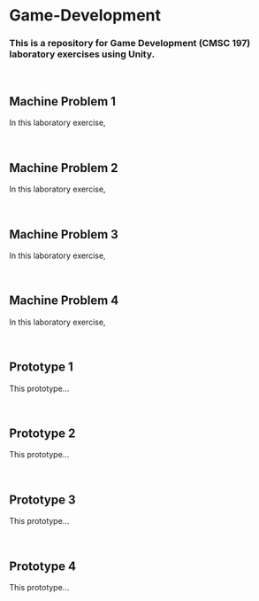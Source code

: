 # Game-Development

### This is a repository for Game Development (CMSC 197) laboratory exercises using Unity.

<br>

## Machine Problem 1

In this laboratory exercise,

<br>

## Machine Problem 2

In this laboratory exercise,

<br>

## Machine Problem 3

In this laboratory exercise,

<br>

## Machine Problem 4

In this laboratory exercise,

<br>

## Prototype 1

This prototype...

<br>

## Prototype 2

This prototype...

<br>

## Prototype 3

This prototype...

<br>

## Prototype 4

This prototype...

<br>
